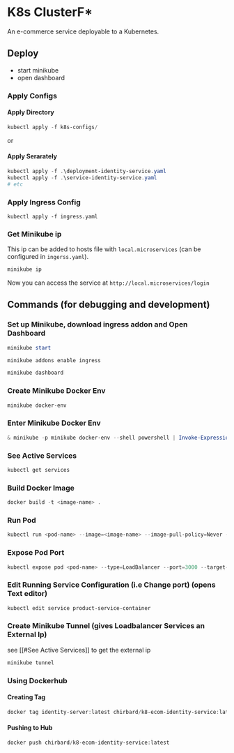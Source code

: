 # K8s ClusterF\*

An e-commerce service deployable to a Kubernetes.

## Deploy

- start minikube
- open dashboard

### Apply Configs

#### Apply Directory

```powershell
kubectl apply -f k8s-configs/
```

or

#### Apply Serarately

```powershell
kubectl apply -f .\deployment-identity-service.yaml
kubectl apply -f .\service-identity-service.yaml
# etc
```

### Apply Ingress Config

```
kubectl apply -f ingress.yaml
```

### Get Minikube ip

This ip can be added to hosts file with `local.microservices` (can be configured in `ingerss.yaml`).

```powershell
minikube ip
```

Now you can access the service at `http://local.microservices/login`

## Commands (for debugging and development)

### Set up Minikube, download ingress addon and Open Dashboard

```powershell
minikube start
```

```powershell
minikube addons enable ingress
```

```powershell
minikube dashboard
```

### Create Minikube Docker Env

```powershell
minikube docker-env
```

### Enter Minikube Docker Env

```powershell
& minikube -p minikube docker-env --shell powershell | Invoke-Expression
```

### See Active Services

```powershell
kubectl get services
```

### Build Docker Image

```powershell
docker build -t <image-name> .
```

### Run Pod

```powershell
kubectl run <pod-name> --image=<image-name> --image-pull-policy=Never --restart=Never
```

### Expose Pod Port

```powershell
kubectl expose pod <pod-name> --type=LoadBalancer --port=3000 --target-port=3000
```

### Edit Running Service Configuration (i.e Change port) (opens Text editor)

```powershell
kubectl edit service product-service-container
```

### Create Minikube Tunnel (gives Loadbalancer Services an External Ip)

see [[#See Active Services]] to get the external ip

```powershell
minikube tunnel
```

### Using Dockerhub

#### Creating Tag

```powershell
docker tag identity-server:latest chirbard/k8-ecom-identity-service:latest
```

#### Pushing to Hub

```powershell
docker push chirbard/k8-ecom-identity-service:latest
```
